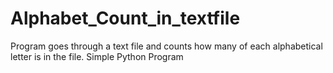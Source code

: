# Alphabet_Count_in_textfile
Program goes through a text file and counts how many of each alphabetical letter is in the file. Simple Python Program
